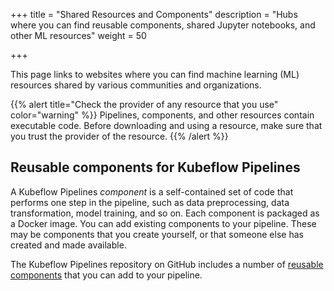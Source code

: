 +++
title = "Shared Resources and Components"
description = "Hubs where you can find reusable components, shared Jupyter notebooks, and other ML resources"
weight = 50
                    
+++

This page links to websites where you can find machine learning 
(ML) resources shared by various communities and organizations.

{{% alert title="Check the provider of any resource that you use" color="warning" %}}
Pipelines, components, and other resources contain executable code.
Before downloading and using a resource, make sure that you trust the provider
of the resource.
{{% /alert %}}

## Reusable components for Kubeflow Pipelines

A Kubeflow Pipelines *component* is a self-contained set of code that performs 
one step in the pipeline, such as data preprocessing, data transformation, model
training, and so on. Each component is packaged as a Docker image.
You can add existing components to your pipeline. These may be components that
you create yourself, or that someone else has created and made available.

The Kubeflow Pipelines repository on GitHub includes a number of 
[reusable components](https://github.com/kubeflow/pipelines/tree/master/components)
that you can add to your pipeline.
